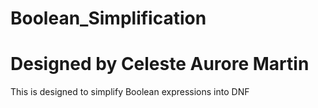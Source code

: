 # Boolean_Simplification
# Designed by Celeste Aurore Martin
This is designed to simplify Boolean expressions into DNF
